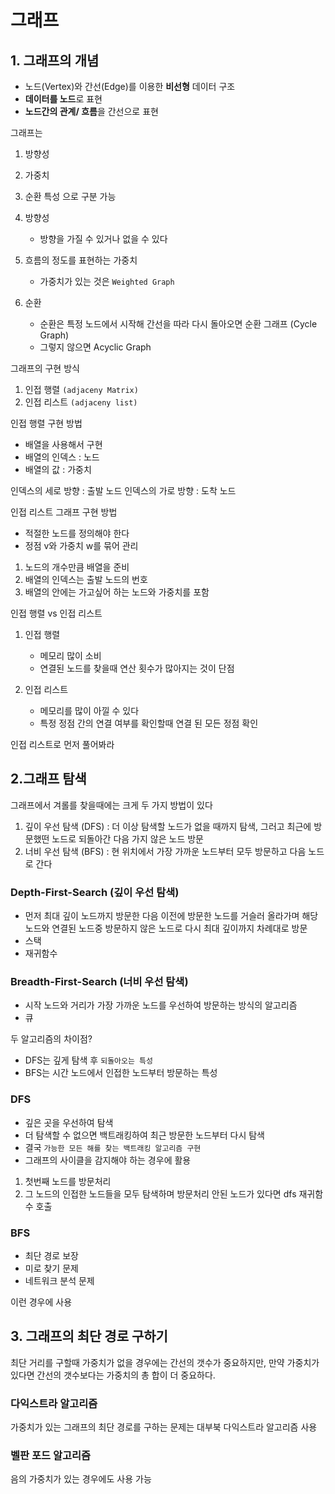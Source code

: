 # 그래프

## 1. 그래프의 개념
- 노드(Vertex)와 간선(Edge)를 이용한 **비선형** 데이터 구조
- **데이터를 노드**로 표현
- **노드간의 관계/ 흐름**을 간선으로 표현
  
그래프는 
1. 방향성
2. 가중치
3. 순환 특성
으로 구분 가능

1. 방향성
   - 방향을 가질 수 있거나 없을 수 있다

2. 흐름의 정도를 표현하는 가중치
   - 가중치가 있는 것은 ``Weighted Graph``

3. 순환 
   - 순환은 특정 노드에서 시작해 간선을 따라 다시 돌아오면 순환 그래프 (Cycle Graph)
   - 그렇지 않으면 Acyclic Graph


그래프의 구현 방식
1. 인접 행렬 ``(adjaceny Matrix)``
2. 인접 리스트 ``(adjaceny list)``


인접 행렬 구현 방법
- 배열을 사용해서 구현 
- 배열의 인덱스 : 노드 
- 배열의 값 : 가중치

인덱스의 세로 방향 : 출발 노드
인덱스의 가로 방향 : 도착 노드 


인접 리스트 그래프 구현 방법

- 적절한 노드를 정의해야 한다
- 정점 v와 가중치 w를 묶어 관리

1. 노드의 개수만큼 배열을 준비
2. 배열의 인덱스는 출발 노드의 번호
3. 배열의 안에는 가고싶어 하는 노드와 가중치를 포함


인접 행렬 vs 인접 리스트

1. 인접 행렬
   - 메모리 많이 소비
   - 연결된 노드를 찾을때 연산 횟수가 많아지는 것이 단점
  

2. 인접 리스트
   - 메모리를 많이 아낄 수 있다
   - 특정 정점 간의 연결 여부를 확인할때 연결 된 모든 정점 확인

인접 리스트로 먼저 풀어봐라



## 2.그래프 탐색
그래프에서 겨롤를 찾을때에는 크게 두 가지 방법이 있다

1. 깊이 우선 탐색 (DFS) : 더 이상 탐색할 노드가 없을 때까지 탐색, 그러고 최근에 방문했떤 노드로 되돌아간 다음 가지 않은 노드 방문 
2. 너비 우선 탐색 (BFS) : 현 위치에서 가장 가까운 노드부터 모두 방문하고 다음 노드로 간다



### Depth-First-Search (깊이 우선 탐색)
- 먼저 최대 깊이 노드까지 방문한 다음 이전에 방문한 노드를 거슬러 올라가며 해당 노드와 연결된 노드중 방문하지 않은 노드로 다시 최대 깊이까지 차례대로 방문
- 스택 
- 재귀함수


### Breadth-First-Search (너비 우선 탐색)
- 시작 노드와 거리가 가장 가까운 노드를 우선하여 방문하는 방식의 알고리즘
- 큐


두 알고리즘의 차이점?
- DFS는 깊게 탐색 후 ``되돌아오는 특성``
- BFS는 시간 노드에서  인접한 노드부터 방문하는 특성 

### DFS
- 깊은 곳을 우선하여 탐색
- 더 탐색할 수 없으면 백트래킹하여 최근 방문한 노드부터 다시 탐색
- 결국 ``가능한 모든 해를 찾는 백트래킹 알고리즘 구현``
- 그래프의 사이클을 감지해야 하는 경우에 활용


1. 첫번째 노드를 방문처리
2. 그 노드의 인접한 노드들을 모두 탐색하며 방문처리 안된 노드가 있다면 dfs 재귀함수 호출


### BFS 
- 최단 경로 보장
- 미로 찾기 문제
- 네트워크 분석 문제 

이런 경우에 사용 


## 3. 그래프의 최단 경로 구하기 

최단 거리를 구할때 가중치가 없을 경우에는 간선의 갯수가 중요하지만, 만약 가중치가 있다면 간선의 갯수보다는 가중치의 총 합이 더 중요하다.

### 다익스트라 알고리즘
가중치가 있는 그래프의 최단 경로를 구하는 문제는 대부북 다익스트라 알고리즘 사용 

### 벨판 포드 알고리즘
음의 가중치가 있는 경우에도 사용 가능 

